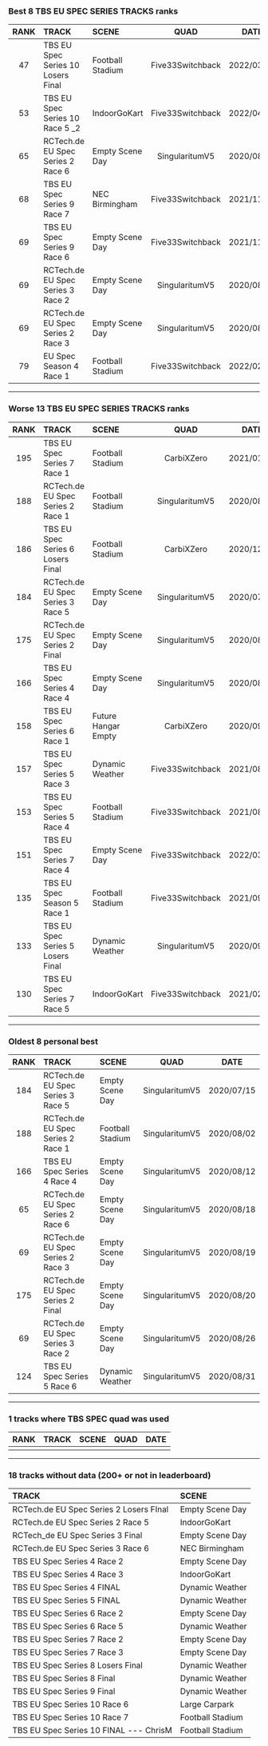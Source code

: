 ### Best 8 TBS EU SPEC SERIES TRACKS ranks
|RANK|TRACK|SCENE|QUAD|DATE|
|:---:|:---|:---|:---:|:---:|
|47|TBS EU Spec Series 10 Losers Final|Football Stadium|Five33Switchback|2022/03/03|
|53|TBS EU Spec Series 10 Race 5 _2|IndoorGoKart|Five33Switchback|2022/04/02|
|65|RCTech.de EU Spec Series 2 Race 6|Empty Scene Day|SingularitumV5|2020/08/18|
|68|TBS EU Spec Series 9 Race 7|NEC Birmingham|Five33Switchback|2021/11/14|
|69|TBS EU Spec Series 9 Race 6|Empty Scene Day|Five33Switchback|2021/11/04|
|69|RCTech.de EU Spec Series 3 Race 2|Empty Scene Day|SingularitumV5|2020/08/26|
|69|RCTech.de EU Spec Series 2 Race 3|Empty Scene Day|SingularitumV5|2020/08/19|
|79|EU Spec Season 4 Race 1|Football Stadium|Five33Switchback|2022/02/13|
---
### Worse 13 TBS EU SPEC SERIES TRACKS ranks
|RANK|TRACK|SCENE|QUAD|DATE|
|:---:|:---|:---|:---:|:---:|
|195|TBS EU Spec Series 7 Race 1|Football Stadium|CarbiXZero|2021/01/18|
|188|RCTech.de EU Spec Series 2 Race 1|Football Stadium|SingularitumV5|2020/08/02|
|186|TBS EU Spec Series 6 Losers Final|Football Stadium|CarbiXZero|2020/12/02|
|184|RCTech.de EU Spec Series 3 Race 5|Empty Scene Day|SingularitumV5|2020/07/15|
|175|RCTech.de EU Spec Series 2 Final|Empty Scene Day|SingularitumV5|2020/08/20|
|166|TBS EU Spec Series 4 Race 4|Empty Scene Day|SingularitumV5|2020/08/12|
|158|TBS EU Spec Series 6 Race 1|Future Hangar Empty|CarbiXZero|2020/09/25|
|157|TBS EU Spec Series 5 Race 3|Dynamic Weather|Five33Switchback|2021/08/16|
|153|TBS EU Spec Series 5 Race 4|Football Stadium|Five33Switchback|2021/08/18|
|151|TBS EU Spec Series 7 Race 4|Empty Scene Day|Five33Switchback|2022/03/25|
|135|TBS EU Spec Season 5 Race 1|Football Stadium|Five33Switchback|2021/09/16|
|133|TBS EU Spec Series 5 Losers Final|Dynamic Weather|SingularitumV5|2020/09/05|
|130|TBS EU Spec Series 7 Race 5|IndoorGoKart|Five33Switchback|2021/02/08|
---
### Oldest 8 personal best
|RANK|TRACK|SCENE|QUAD|DATE|
|:---:|:---|:---|:---:|:---:|
|184|RCTech.de EU Spec Series 3 Race 5|Empty Scene Day|SingularitumV5|2020/07/15|
|188|RCTech.de EU Spec Series 2 Race 1|Football Stadium|SingularitumV5|2020/08/02|
|166|TBS EU Spec Series 4 Race 4|Empty Scene Day|SingularitumV5|2020/08/12|
|65|RCTech.de EU Spec Series 2 Race 6|Empty Scene Day|SingularitumV5|2020/08/18|
|69|RCTech.de EU Spec Series 2 Race 3|Empty Scene Day|SingularitumV5|2020/08/19|
|175|RCTech.de EU Spec Series 2 Final|Empty Scene Day|SingularitumV5|2020/08/20|
|69|RCTech.de EU Spec Series 3 Race 2|Empty Scene Day|SingularitumV5|2020/08/26|
|124|TBS EU Spec Series 5 Race 6|Dynamic Weather|SingularitumV5|2020/08/31|
---
### 1 tracks where TBS SPEC quad was used
|RANK|TRACK|SCENE|QUAD|DATE|
|:---:|:---|:---|:---:|:---:|
||||||
---
### 18 tracks without data (200+ or not in leaderboard)
|TRACK|SCENE|
|:---|:---|
|RCTech.de EU Spec Series 2 Losers FInal|Empty Scene Day|
|RCTech.de EU Spec Series 2 Race 5|IndoorGoKart|
|RCTech_de EU Spec Series 3 Final|Empty Scene Day|
|RCTech.de EU Spec Series 3 Race 6|NEC Birmingham|
|TBS EU Spec Series 4 Race 2|Empty Scene Day|
|TBS EU Spec Series 4 Race 3|IndoorGoKart|
|TBS EU Spec Series 4 FINAL|Dynamic Weather|
|TBS EU Spec Series 5 FINAL|Dynamic Weather|
|TBS EU Spec Series 6 Race 2|Empty Scene Day|
|TBS EU Spec Series 6 Race 5|Dynamic Weather|
|TBS EU Spec Series 7 Race 2|Empty Scene Day|
|TBS EU Spec Series 7 Race 3|Empty Scene Day|
|TBS EU Spec Series 8 Losers Final|Dynamic Weather|
|TBS EU Spec Series 8 Final|Dynamic Weather|
|TBS EU Spec Series 9 Final|Dynamic Weather|
|TBS EU Spec Series 10 Race 6|Large Carpark|
|TBS EU Spec Series 10 Race 7|Football Stadium|
|TBS EU Spec Series 10 FINAL --- ChrisM|Football Stadium|
